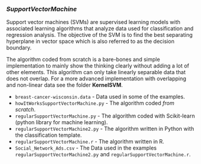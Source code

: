 ### **_SupportVectorMachine_** 
Support vector machines (SVMs) are supervised learning models with associated learning algorithms that analyze data used for classification and regression analysis. The objective of the SVM is to find the best separating hyperplane in vector space which is also referred to as the decision boundary.

The algorithm coded from scratch is a bare-bones and simple implementation to mainly show the thinking clearly without adding a lot of other elements. This algorithm can only take linearly separable data that does not overlap. For a more advanced implementation with overlapping and non-linear data see the folder **KernelSVM**.

  * `breast-cancer-wisconsin.data` - Data used in some of the examples.
  * `howItWorksSupportVectorMachine.py` - The algorithm coded *from scratch*.
  * `regularSupportVectorMachine.py` - The algorithm coded with Scikit-learn (python library for machine learning).
  * `regularSupportVectorMachine2.py` - The algorithm written in Python with the classification template.
  * `regularSupportVectorMachine.r` - The algorithm written in R.
  * `Social_Network_Ads.csv` - The Data used in the examples `regularSupportVectorMachine2.py` and `regularSupportVectorMachine.r`.